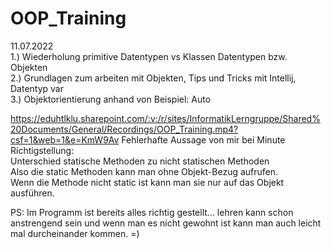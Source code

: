 # OOP_Training
  
11.07.2022  
1.) Wiederholung primitive Datentypen vs Klassen Datentypen bzw. Objekten  
2.) Grundlagen zum arbeiten mit Objekten, Tips und Tricks mit Intellij, Datentyp var  
3.) Objektorientierung anhand von Beispiel: Auto  
  
https://eduhtlklu.sharepoint.com/:v:/r/sites/InformatikLerngruppe/Shared%20Documents/General/Recordings/OOP_Training.mp4?csf=1&web=1&e=KmW9Av
Fehlerhafte Aussage von mir bei Minute  
Richtigstellung:  
Unterschied statische Methoden zu nicht statischen Methoden  
Also die static Methoden kann man ohne Objekt-Bezug aufrufen.  
Wenn die Methode nicht static ist kann man sie nur auf das Objekt ausführen.  
  
PS: Im Programm ist bereits alles richtig gestellt... lehren kann schon anstrengend sein und wenn man es nicht gewohnt ist kann man auch leicht mal durcheinander kommen. =)
